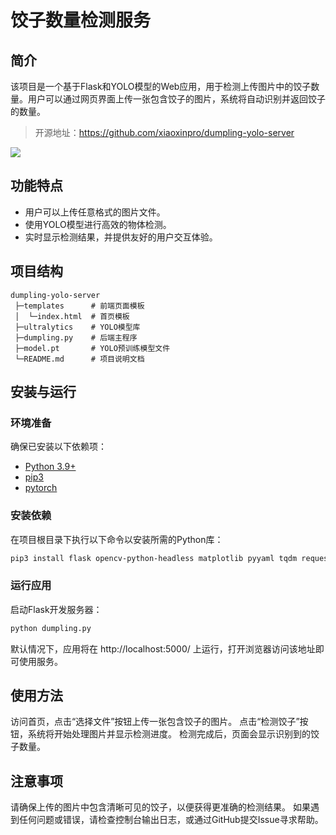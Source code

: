 # 饺子数量检测服务

## 简介

该项目是一个基于Flask和YOLO模型的Web应用，用于检测上传图片中的饺子数量。用户可以通过网页界面上传一张包含饺子的图片，系统将自动识别并返回饺子的数量。

> 开源地址：https://github.com/xiaoxinpro/dumpling-yolo-server

![](https://image.xiaoxin.pro/2025/01/24/1144d8bbfa2c9.jpg)

## 功能特点

- 用户可以上传任意格式的图片文件。
- 使用YOLO模型进行高效的物体检测。
- 实时显示检测结果，并提供友好的用户交互体验。


## 项目结构
```
dumpling-yolo-server 
 ├─templates      # 前端页面模板
 │  └─index.html  # 首页模板
 ├─ultralytics    # YOLO模型库
 ├─dumpling.py    # 后端主程序
 ├─model.pt       # YOLO预训练模型文件 
 └─README.md      # 项目说明文档
```

## 安装与运行

### 环境准备

确保已安装以下依赖项：
- [Python 3.9+](https://www.python.org/downloads/)
- [pip3](https://packaging.python.org/en/latest/tutorials/installing-packages/#ensure-you-can-run-pip-from-the-command-line)
- [pytorch](https://pytorch.org/get-started/locally/)

### 安装依赖

在项目根目录下执行以下命令以安装所需的Python库：

```bash
pip3 install flask opencv-python-headless matplotlib pyyaml tqdm requests psutil
```

### 运行应用
启动Flask开发服务器：

```bash
python dumpling.py
```

默认情况下，应用将在 http://localhost:5000/ 上运行，打开浏览器访问该地址即可使用服务。

## 使用方法
访问首页，点击“选择文件”按钮上传一张包含饺子的图片。
点击“检测饺子”按钮，系统将开始处理图片并显示检测进度。
检测完成后，页面会显示识别到的饺子数量。

## 注意事项
请确保上传的图片中包含清晰可见的饺子，以便获得更准确的检测结果。
如果遇到任何问题或错误，请检查控制台输出日志，或通过GitHub提交Issue寻求帮助。
